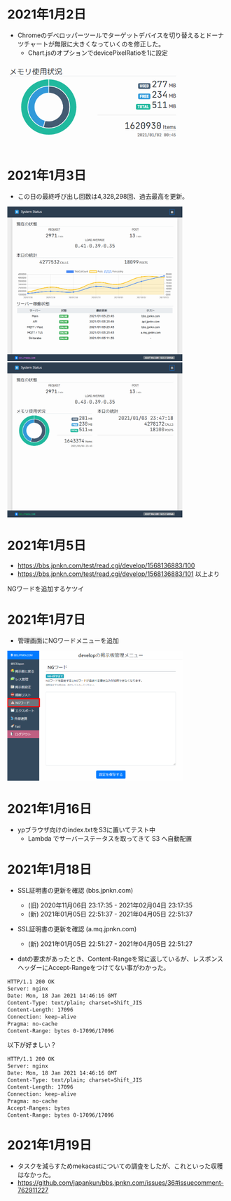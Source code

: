 # 2021年1月2日

- Chromeのデベロッパーツールでターゲットデバイスを切り替えるとドーナツチャートが無限に大きくなっていくのを修正した。
  - Chart.jsのオプションでdevicePixelRatioを1に設定

<img src="https://raw.githubusercontent.com/japankun/bbs.jpnkn.com/master/upload/images/2021-01-02%2000_48_59-status.png" width="400">


# 2021年1月3日

- この日の最終呼び出し回数は4,328,298回、過去最高を更新。
<img src="https://raw.githubusercontent.com/japankun/bbs.jpnkn.com/master/upload/images/2021-01-03-jo.jpnkn.com-01.png" width="400">
<img src="https://raw.githubusercontent.com/japankun/bbs.jpnkn.com/master/upload/images/2021-01-03-jo.jpnkn.com-02.png" width="400">


# 2021年1月5日

- https://bbs.jpnkn.com/test/read.cgi/develop/1568136883/100
- https://bbs.jpnkn.com/test/read.cgi/develop/1568136883/101
以上より

NGワードを追加するケツイ

# 2021年1月7日

- 管理画面にNGワードメニューを追加
<img src="https://github.com/japankun/bbs.jpnkn.com/raw/master/upload/images/2021-01-07-ngword.png" width="400">

# 2021年1月16日

- ypブラウザ向けのindex.txtをS3に置いてテスト中
  - Lambda でサーバーステータスを取ってきて S3 へ自動配置

# 2021年1月18日

- SSL証明書の更新を確認 (bbs.jpnkn.com)
  - (旧) 2020年11月06日 23:17:35 - 2021年02月04日 23:17:35
  - (新) 2021年01月05日 22:51:37 - 2021年04月05日 22:51:37

- SSL証明書の更新を確認 (a.mq.jpnkn.com)
  - (新) 2021年01月05日 22:51:27 - 2021年04月05日 22:51:27

- datの要求があったとき、Content-Rangeを常に返しているが、レスポンスヘッダーにAccept-Rangeをつけてない事がわかった。
```
HTTP/1.1 200 OK
Server: nginx
Date: Mon, 18 Jan 2021 14:46:16 GMT
Content-Type: text/plain; charset=Shift_JIS
Content-Length: 17096
Connection: keep-alive
Pragma: no-cache
Content-Range: bytes 0-17096/17096
```

以下が好ましい？

```
HTTP/1.1 200 OK
Server: nginx
Date: Mon, 18 Jan 2021 14:46:16 GMT
Content-Type: text/plain; charset=Shift_JIS
Content-Length: 17096
Connection: keep-alive
Pragma: no-cache
Accept-Ranges: bytes
Content-Range: bytes 0-17096/17096
```

# 2021年1月19日

 - タスクを減らすためmekacastについての調査をしたが、これといった収穫はなかった。
 - https://github.com/japankun/bbs.jpnkn.com/issues/36#issuecomment-762911227
